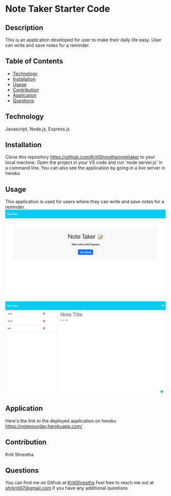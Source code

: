 # Note Taker Starter Code
## Description
This is an application developed for user to make their daily life easy. User can write and save  notes for a reminder.

## Table of Contents
- [Technology](#technology)
- [Installation](#installation)
- [Usage](#usage)
- [Contribution](#contribution)
- [Application](#application)
- [Questions](#questions)

## Technology
Javascript, Node.js, Express.js

## Installation
Clone this repository https://github.com/KritiShrestha/notetaker to your local machine. Open the project in your VS code and run 'node server.js' in a command line. You can also see the application by going in a live server in heroku

## Usage
This application is used for users where they can write and save  notes for a reminder.
![Image is the screenshot of homepage of Notetaker](./public/assets/images/home-page.png)
![Image is the screenshot of Notetaker](./public/assets/images/note-page.png)

## Application
Here's the link to the deployed application on heroku https://noteyourday.herokuapp.com/

## Contribution
Kriti Shrestha

## Questions
You can find me on Github at [KritiShrestha](https://github.com/KritiShrestha)
Feel free to reach me out at shrkriti07@gmail.com if you have any additional questions



